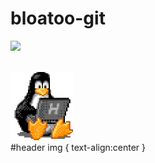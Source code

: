 # bloatoo-git
![](https://komarev.com/ghpvc/?username=bloatoo-git&color=lightgrey)

<br>

<div id="header">
  <img src="https://github.com/bloatoo-git/bloatoo-git/blob/main/tux.gif" width=100/>
</div>


<stlye>
  #header img {
    text-align:center
  }
</script>
